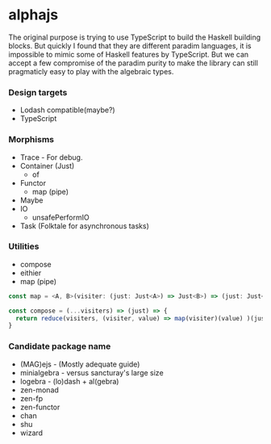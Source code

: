 # alphajs

The original purpose is trying to use TypeScript to build the Haskell building blocks. But quickly I found that they are different paradim languages, it is impossible to mimic some of Haskell features by TypeScript. But we can accept a few compromise of the paradim purity to make the library can still pragmaticly easy to play with the algebraic types.

### Design targets

* Lodash compatible(maybe?)
* TypeScript

### Morphisms

* Trace - For debug.
* Container (Just)
  - of
* Functor
  - map (pipe)
* Maybe
* IO
  - unsafePerformIO
* Task (Folktale for asynchronous tasks)

### Utilities

* compose
* eithier
* map (pipe)

```typescript
const map = <A, B>(visiter: (just: Just<A>) => Just<B>) => (just: Just<A>) => just.map(visiter);
```

```typescript
const compose = (...visiters) => (just) => {
  return reduce(visiters, (visiter, value) => map(visiter)(value) )(just);
}
```

### Candidate package name

* (MAG)ejs - (Mostly adequate guide)
* minialgebra - versus sancturay's large size
* logebra - (lo)dash + al(gebra)
* zen-monad
* zen-fp
* zen-functor
* chan
* shu
* wizard
